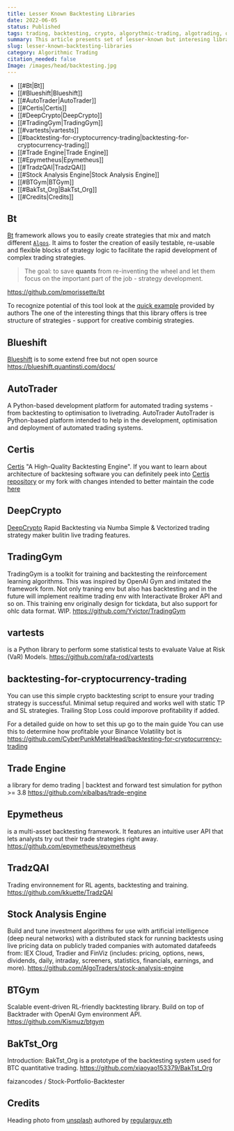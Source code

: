 ```yaml
---
title: Lesser Known Backtesting Libraries
date: 2022-06-05
status: Published
tags: trading, backtesting, crypto, algorythmic-trading, algotrading, quant
summary: This article presents set of lesser-known but interesing libraries that can be used for backtesting trading strategies and trading algortithms in general.
slug: lesser-known-backtesting-libraries
category: Algorithmic Trading
citation_needed: false
Image: /images/head/backtesting.jpg
---
```


- [[#Bt|Bt]]
- [[#Blueshift|Blueshift]]
- [[#AutoTrader|AutoTrader]]
- [[#Certis|Certis]]
- [[#DeepCrypto|DeepCrypto]]
- [[#TradingGym|TradingGym]]
- [[#vartests|vartests]]
- [[#backtesting-for-cryptocurrency-trading|backtesting-for-cryptocurrency-trading]]
- [[#Trade Engine|Trade Engine]]
- [[#Epymetheus|Epymetheus]]
- [[#TradzQAI|TradzQAI]]
- [[#Stock Analysis Engine|Stock Analysis Engine]]
- [[#BTGym|BTGym]]
- [[#BakTst_Org|BakTst_Org]]
- [[#Credits|Credits]]




## Bt
[Bt](https://github.com/pmorissette/bt) framework allows you to easily create strategies that mix and match different [`Algos`](https://pmorissette.github.io/bt/bt.html#bt.core.Algo "bt.core.Algo"). It aims to foster the creation of easily testable, re-usable and flexible blocks of strategy logic to facilitate the rapid development of complex trading strategies.

> The goal: to save **quants** from re-inventing the wheel and let them focus on the important part of the job - strategy development.

https://github.com/pmorissette/bt

To recognize potential of this tool look at the [quick example](https://pmorissette.github.io/bt/#a-quick-example) provided by authors
The one of the interesting things that this library offers is tree structure of strategies - support for creative combinig strategies.

## Blueshift
[Blueshift](https://blueshift.quantinsti.com/docs/) is to some extend free but not open source
https://blueshift.quantinsti.com/docs/

## AutoTrader
A Python-based development platform for automated trading systems - from backtesting to optimisation to livetrading.
AutoTrader AutoTrader is Python-based platform intended to help in the development, optimisation and deployment of automated trading systems.

## Certis
[Certis](https://github.com/Yeachan-Heo/Certis) "A High-Quality Backtesting Engine". If you want to learn about architecture of backtesing software you can definitely peek into [Certis repository](https://github.com/Yeachan-Heo/Certis) or my fork with changes intended to better maintain the code [here](https://github.com/izikeros/Certis)


## DeepCrypto
[DeepCrypto](https://github.com/Yeachan-Heo/DeepCrypto) Rapid Backtesting via Numba Simple & Vectorized trading strategy maker bulitin live trading features.

## TradingGym
TradingGym is a toolkit for training and backtesting the reinforcement learning algorithms. This was inspired by OpenAI Gym and imitated the framework form. Not only traning env but also has backtesting and in the future will implement realtime trading env with Interactivate Broker API and so on.
This training env originally design for tickdata, but also support for ohlc data format. WIP.
https://github.com/Yvictor/TradingGym


## vartests
 is a Python library to perform some statistical tests to evaluate Value at Risk (VaR) Models.
https://github.com/rafa-rod/vartests

## backtesting-for-cryptocurrency-trading
You can use this simple crypto backtesting script to ensure your trading strategy is successful. Minimal setup required and works well with static TP and SL strategies. Trailing Stop Loss could imporove profitability if added.

For a detailed guide on how to set this up go to the main guide You can use this to determine how profitable your Binance Volatility bot is
https://github.com/CyberPunkMetalHead/backtesting-for-cryptocurrency-trading

## Trade Engine
a library for demo trading | backtest and forward test simulation for python >= 3.8
https://github.com/xibalbas/trade-engine

## Epymetheus
is a multi-asset backtesting framework. It features an intuitive user API that lets analysts try out their trade strategies right away.
https://github.com/epymetheus/epymetheus

## TradzQAI
Trading environnement for RL agents, backtesting and training.
https://github.com/kkuette/TradzQAI

## Stock Analysis Engine
Build and tune investment algorithms for use with artificial intelligence (deep neural networks) with a distributed stack for running backtests using live pricing data on publicly traded companies with automated datafeeds from: IEX Cloud, Tradier and FinViz (includes: pricing, options, news, dividends, daily, intraday, screeners, statistics, financials, earnings, and more).
https://github.com/AlgoTraders/stock-analysis-engine

## BTGym
Scalable event-driven RL-friendly backtesting library. Build on top of Backtrader with OpenAI Gym environment API.
https://github.com/Kismuz/btgym

## BakTst_Org
Introduction: BakTst_Org is a prototype of the backtesting system used for BTC quantitative trading.
https://github.com/xiaoyao153379/BakTst_Org


faizancodes / Stock-Portfolio-Backtester

## Credits
Heading photo from [unsplash](https://unsplash.com/photos/InWI1lteYfU) authored by [regularguy.eth](https://unsplash.com/@moneyphotos)